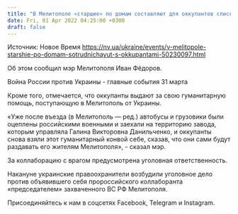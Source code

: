 ```yaml
---
title: "В Мелитополе «старшие» по домам составляют для оккупантов списки квартир, где никто не живет"
date: Fri, 01 Apr 2022 04:25:00 +0300
draft: false
---
```

Источник: Новое Время https://nv.ua/ukraine/events/v-melitopole-starshie-po-domam-sotrudnichayut-s-okkupantami-50230097.html


Об этом сообщил мэр Мелитополя Иван Фёдоров.

Война России против Украины - главные события 31 марта

Кроме того, отмечается, что оккупанты выдают за свою гуманитарную помощь, поступающую в Мелитополь от Украины.

«Уже после въезда (в Мелитополь — ред.) автобусы и грузовики были оцеплены российскими военными и заехали на территорию завода, которым управляла Галина Викторовна Данильченко, и оккупанты снова взяли этот гуманитарный конвой себе, сказав, что они сами будут раздавать его жителям Мелитополя», - сказал мэр.

За коллаборацию с врагом предусмотрена уголовная ответственность.

Накануне украинские правоохранители возбудили уголовное дело против объявившего себя пророссийского коллаборанта «председателем» захваченного ВС РФ Мелитополя.

Присоединяйтесь к нам в соцсетях Facebook, Telegram и Instagram.
